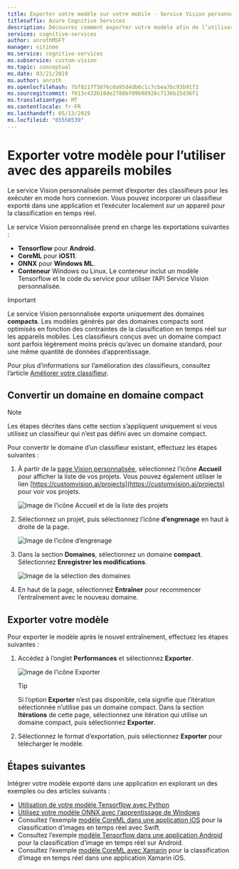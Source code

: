 ```yaml
---
title: Exporter votre modèle sur votre mobile - Service Vision personnalisée
titlesuffix: Azure Cognitive Services
description: Découvrez comment exporter votre modèle afin de l’utiliser pour créer des applications mobiles.
services: cognitive-services
author: anrothMSFT
manager: nitinme
ms.service: cognitive-services
ms.subservice: custom-vision
ms.topic: conceptual
ms.date: 03/21/2019
ms.author: anroth
ms.openlocfilehash: 7bf8217f5076c0a95d4db6c1c7cbea7bc93b91f3
ms.sourcegitcommit: f013c433b18de2788bf09b98926c7136b15d36f1
ms.translationtype: MT
ms.contentlocale: fr-FR
ms.lasthandoff: 05/13/2019
ms.locfileid: "65550539"
---
```

# <a name="export-your-model-for-use-with-mobile-devices"></a>Exporter votre modèle pour l’utiliser avec des appareils mobiles

Le service Vision personnalisée permet d’exporter des classifieurs pour les exécuter en mode hors connexion. Vous pouvez incorporer un classifieur exporté dans une application et l’exécuter localement sur un appareil pour la classification en temps réel.

Le service Vision personnalisée prend en charge les exportations suivantes :

* __Tensorflow__ pour __Android__.
* __CoreML__ pour __iOS11__.
* __ONNX__ pour __Windows ML__.
* __Conteneur__ Windows ou Linux. Le conteneur inclut un modèle Tensorflow et le code du service pour utiliser l’API Service Vision personnalisée. 

> [!IMPORTANT]
> Le service Vision personnalisée exporte uniquement des domaines __compacts__. Les modèles générés par des domaines compacts sont optimisés en fonction des contraintes de la classification en temps réel sur les appareils mobiles. Les classifieurs conçus avec un domaine compact sont parfois légèrement moins précis qu’avec un domaine standard, pour une même quantité de données d’apprentissage.
>
> Pour plus d’informations sur l’amélioration des classifieurs, consultez l’article [Améliorer votre classifieur](getting-started-improving-your-classifier.md).

## <a name="convert-to-a-compact-domain"></a>Convertir un domaine en domaine compact

> [!NOTE]
> Les étapes décrites dans cette section s’appliquent uniquement si vous utilisez un classifieur qui n’est pas défini avec un domaine compact.

Pour convertir le domaine d’un classifieur existant, effectuez les étapes suivantes :

1. À partir de la [page Vision personnalisée](https://customvision.ai), sélectionnez l’icône __Accueil__ pour afficher la liste de vos projets. Vous pouvez également utiliser le lien [https://customvision.ai/projects](https://customvision.ai/projects) pour voir vos projets.

    ![Image de l’icône Accueil et de la liste des projets](./media/export-your-model/projects-list.png)

2. Sélectionnez un projet, puis sélectionnez l’icône __d’engrenage__ en haut à droite de la page.

    ![Image de l’icône d’engrenage](./media/export-your-model/gear-icon.png)

3. Dans la section __Domaines__, sélectionnez un domaine __compact__. Sélectionnez __Enregistrer les modifications__.

    ![Image de la sélection des domaines](./media/export-your-model/domains.png)

4. En haut de la page, sélectionnez __Entraîner__ pour recommencer l’entraînement avec le nouveau domaine.

## <a name="export-your-model"></a>Exporter votre modèle

Pour exporter le modèle après le nouvel entraînement, effectuez les étapes suivantes :

1. Accédez à l’onglet **Performances** et sélectionnez __Exporter__. 

    ![Image de l’icône Exporter](./media/export-your-model/export.png)

    > [!TIP]
    > Si l’option __Exporter__ n’est pas disponible, cela signifie que l’itération sélectionnée n’utilise pas un domaine compact. Dans la section __Itérations__ de cette page, sélectionnez une itération qui utilise un domaine compact, puis sélectionnez __Exporter__.

2. Sélectionnez le format d’exportation, puis sélectionnez __Exporter__ pour télécharger le modèle.

## <a name="next-steps"></a>Étapes suivantes

Intégrer votre modèle exporté dans une application en explorant un des exemples ou des articles suivants :

* [Utilisation de votre modèle Tensorflow avec Python](export-model-python.md)
* [Utilisez votre modèle ONNX avec l’apprentissage de Windows](custom-vision-onnx-windows-ml.md)
* Consultez l’exemple [modèle CoreML dans une application iOS](https://go.microsoft.com/fwlink/?linkid=857726) pour la classification d’images en temps réel avec Swift.
* Consultez l’exemple [modèle Tensorflow dans une application Android](https://github.com/Azure-Samples/cognitive-services-android-customvision-sample) pour la classification d’image en temps réel sur Android.
* Consultez l’exemple [modèle CoreML avec Xamarin](https://github.com/xamarin/ios-samples/tree/master/ios11/CoreMLAzureModel) pour la classification d’image en temps réel dans une application Xamarin iOS.
